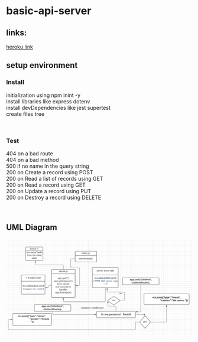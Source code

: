 # basic-api-server

## links:

[heroku link](https://basic-api-server-raghad.herokuapp.com/)


## setup environment

### Install

initialization using npm inint -y <br>
install libraries like express dotenv <br> 
install devDependencies like jest supertest <br>
create files tree <br>

<br>

### Test

404 on a bad route <br>
404 on a bad method <br>
500 if no name in the query string <br>
200 on Create a record using POST <br>
200 on Read a list of records using GET <br>
200 on Read a record using GET <br>
200 on Update a record using PUT <br>
200 on Destroy a record using DELETE <br>

<br>

 ## UML Diagram

 ![lab3](./lab3.PNG)